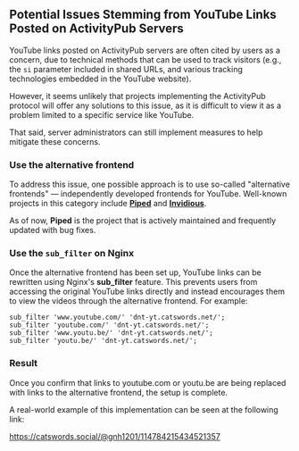 ## Potential Issues Stemming from YouTube Links Posted on ActivityPub Servers
YouTube links posted on ActivityPub servers are often cited by users as a concern, due to technical methods that can be used to track visitors (e.g., the `si` parameter included in shared URLs, and various tracking technologies embedded in the YouTube website).

However, it seems unlikely that projects implementing the ActivityPub protocol will offer any solutions to this issue, as it is difficult to view it as a problem limited to a specific service like YouTube.

That said, server administrators can still implement measures to help mitigate these concerns.

### Use the alternative frontend
To address this issue, one possible approach is to use so-called "alternative frontends" — independently developed frontends for YouTube. Well-known projects in this category include [**Piped**](https://github.com/TeamPiped/Piped) and [**Invidious**](https://github.com/iv-org/invidious).

As of now, **Piped** is the project that is actively maintained and frequently updated with bug fixes.

### Use the `sub_filter` on Nginx
Once the alternative frontend has been set up, YouTube links can be rewritten using Nginx's **sub\_filter** feature. This prevents users from accessing the original YouTube links directly and instead encourages them to view the videos through the alternative frontend. For example:

```
sub_filter 'www.youtube.com/' 'dnt-yt.catswords.net/';
sub_filter 'youtube.com/' 'dnt-yt.catswords.net/';
sub_filter 'www.youtu.be/' 'dnt-yt.catswords.net/';
sub_filter 'youtu.be/' 'dnt-yt.catswords.net/';
```

### Result
Once you confirm that links to youtube.com or youtu.be are being replaced with links to the alternative frontend, the setup is complete.

A real-world example of this implementation can be seen at the following link:

https://catswords.social/@gnh1201/114784215434521357
